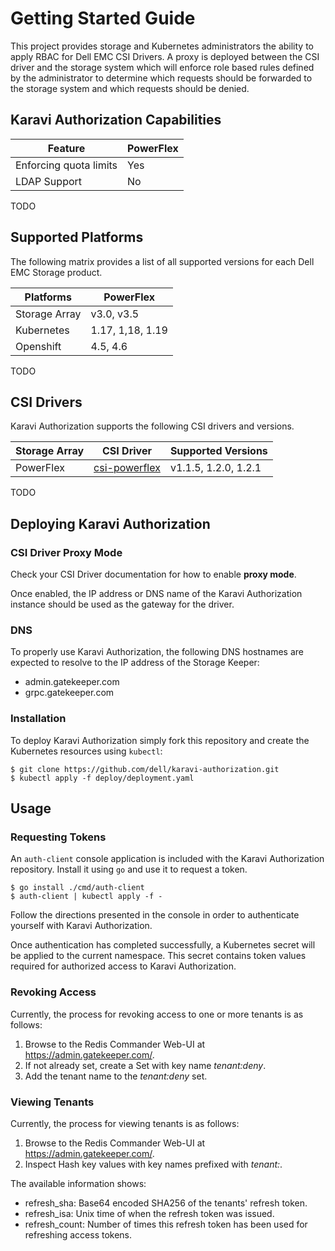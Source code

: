 <!--
Copyright (c) 2021 Dell Inc., or its subsidiaries. All Rights Reserved.

Licensed under the Apache License, Version 2.0 (the "License");
you may not use this file except in compliance with the License.
You may obtain a copy of the License at

    http://www.apache.org/licenses/LICENSE-2.0
-->
# Getting Started Guide

This project provides storage and Kubernetes administrators the ability to apply RBAC for Dell EMC CSI Drivers. A proxy is deployed between the CSI driver and the storage system which will enforce role based rules defined by the administrator to determine which requests should be forwarded to the storage system and which requests should be denied.

## Karavi Authorization Capabilities

| Feature | PowerFlex |
| ------- | --------- |
| Enforcing quota limits| Yes |
| LDAP Support | No |
TODO

## Supported Platforms

The following matrix provides a list of all supported versions for each Dell EMC Storage product.

| Platforms | PowerFlex |
| -------- | --------- |
| Storage Array | v3.0, v3.5 |
| Kubernetes | 1.17, 1,18, 1.19 |
| Openshift | 4.5, 4.6 |
TODO

## CSI Drivers

Karavi Authorization supports the following CSI drivers and versions.

| Storage Array | CSI Driver | Supported Versions |
| ------------- | ---------- | ------------------ |
| PowerFlex | [csi-powerflex](https://github.com/dell/csi-powerflex) | v1.1.5, 1.2.0, 1.2.1 |
TODO

## Deploying Karavi Authorization

### CSI Driver Proxy Mode

Check your CSI Driver documentation for how to enable **proxy mode**.

Once enabled, the IP address or DNS name of the Karavi Authorization instance should be used as the gateway for the driver.

### DNS

To properly use Karavi Authorization, the following DNS hostnames are expected to resolve to the IP address of the Storage Keeper:
- admin.gatekeeper.com
- grpc.gatekeeper.com

### Installation

To deploy Karavi Authorization simply fork this repository and create the Kubernetes resources using `kubectl`:
```console
$ git clone https://github.com/dell/karavi-authorization.git
$ kubectl apply -f deploy/deployment.yaml
```

## Usage

### Requesting Tokens

An `auth-client` console application is included with the Karavi Authorization repository. Install it using `go` and use it to request a token.
```console
$ go install ./cmd/auth-client
$ auth-client | kubectl apply -f -
```
Follow the directions presented in the console in order to authenticate yourself with Karavi Authorization.

Once authentication has completed successfully, a Kubernetes secret will be applied to the current namespace. This secret contains token values required for authorized access to Karavi Authorization.

### Revoking Access

Currently, the process for revoking access to one or more tenants is as follows:

1. Browse to the Redis Commander Web-UI at https://admin.gatekeeper.com/.
2. If not already set, create a Set with key name *tenant:deny*.
3. Add the tenant name to the *tenant:deny* set.

### Viewing Tenants

Currently, the process for viewing tenants is as follows:

1. Browse to the Redis Commander Web-UI at https://admin.gatekeeper.com/.
2. Inspect Hash key values with key names prefixed with *tenant:*.

The available information shows:

* refresh_sha: Base64 encoded SHA256 of the tenants' refresh token.
* refresh_isa: Unix time of when the refresh token was issued.
* refresh_count: Number of times this refresh token has been used for refreshing access tokens.
